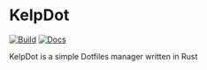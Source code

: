 # KelpDot

[![Build](https://img.shields.io/github/workflow/status/Woomy4680-exe/Kelp/Linux?style=for-the-badge)](https://github.com/Woomy4680-exe/kelp/actions)
[![Docs](https://img.shields.io/badge/Docs-V2.0.1-blue?style=for-the-badge)](https://woomy4680-exe.github.io/kelp-docs/)

KelpDot is a simple Dotfiles manager written in Rust
